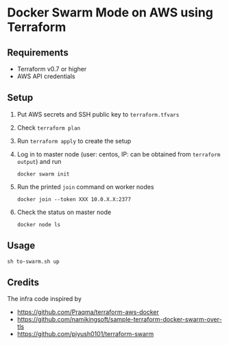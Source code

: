 # Docker Swarm Mode on AWS using Terraform

## Requirements

- Terraform v0.7 or higher
- AWS API credentials

## Setup

1. Put AWS secrets and SSH public key to `terraform.tfvars`
2. Check `terraform plan`
3. Run `terraform apply` to create the setup
4. Log in to master node (user: centos, IP: can be obtained from `terraform output`) and run

   ```
   docker swarm init
   ```

5. Run the printed `join` command on worker nodes

   ```
   docker join --token XXX 10.0.X.X:2377
   ```

6. Check the status on master node

   ```
   docker node ls
   ```

## Usage

    sh to-swarm.sh up

## Credits

The infra code inspired by

- <https://github.com/Praqma/terraform-aws-docker>
- <https://github.com/namikingsoft/sample-terraform-docker-swarm-over-tls>
- <https://github.com/piyush0101/terraform-swarm>

